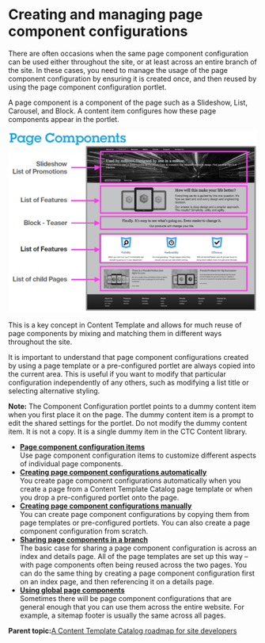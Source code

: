# Creating and managing page component configurations 

There are often occasions when the same page component configuration can be used either throughout the site, or at least across an entire branch of the site. In these cases, you need to manage the usage of the page component configuration by ensuring it is created once, and then reused by using the page component configuration portlet.

A page component is a component of the page such as a Slideshow, List, Carousel, and Block. A content item configures how these page components appear in the portlet.

![Page Components diagram](../images/pagecomponents.jpg)

This is a key concept in Content Template and allows for much reuse of page components by mixing and matching them in different ways throughout the site.

It is important to understand that page component configurations created by using a page template or a pre-configured portlet are always copied into the current area. This is useful if you want to modify that particular configuration independently of any others, such as modifying a list title or selecting alternative styling.

**Note:** The Component Configuration portlet points to a dummy content item when you first place it on the page. The dummy content item is a prompt to edit the shared settings for the portlet. Do not modify the dummy content item. It is not a copy. It is a single dummy item in the CTC Content library.

-   **[Page component configuration items ](../ctc/ctc_arch_prestemp_compconfig.md)**  
Use page component configuration items to customize different aspects of individual page components.
-   **[Creating page component configurations automatically ](../ctc/ctc_design_comp_config_auto.md)**  
You create page component configurations automatically when you create a page from a Content Template Catalog page template or when you drop a pre-configured portlet onto the page.
-   **[Creating page component configurations manually ](../ctc/ctc_design_comp_config_manual.md)**  
You can create page component configurations by copying them from page templates or pre-configured portlets. You can also create a page component configuration from scratch.
-   **[Sharing page components in a branch ](../ctc/ctc_design_comp_config_branch.md)**  
The basic case for sharing a page component configuration is across an index and details page. All of the page templates are set up this way – with page components often being reused across the two pages. You can do the same thing by creating a page component configuration first on an index page, and then referencing it on a details page.
-   **[Using global page components ](../ctc/ctc_design_comp_config_global.md)**  
Sometimes there will be page component configurations that are general enough that you can use them across the entire website. For example, a sitemap footer is usually the same across all pages.

**Parent topic:**[A Content Template Catalog roadmap for site developers ](../ctc/ctc_gs_site_devs.md)

